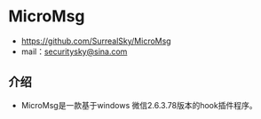 # MicroMsg
- https://github.com/SurrealSky/MicroMsg
- mail：securitysky@sina.com

## 介绍

*	MicroMsg是一款基于windows 微信2.6.3.78版本的hook插件程序。
